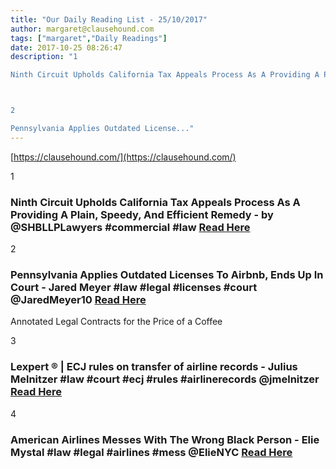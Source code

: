 ```yaml
---
title: "Our Daily Reading List - 25/10/2017"
author: margaret@clausehound.com
tags: ["margaret","Daily Readings"]
date: 2017-10-25 08:26:47
description: "1

Ninth Circuit Upholds California Tax Appeals Process As A Providing A Plain, Speedy, And Efficient Remedy - by @SHBLLPLawyers #commercial #law Read Here



2

Pennsylvania Applies Outdated License..."
---
```


[https://clausehound.com/](https://clausehound.com/)

1

### Ninth Circuit Upholds California Tax Appeals Process As A Providing A Plain, Speedy, And Efficient Remedy - by @SHBLLPLawyers #commercial #law [Read Here](https://goo.gl/ApWRHG)

2

### Pennsylvania Applies Outdated Licenses To Airbnb, Ends Up In Court - Jared Meyer #law #legal #licenses #court @JaredMeyer10 [Read Here](https://www.forbes.com/sites/jaredmeyer/2017/10/18/pennsylvania-applies-outdated-licenses-to-airbnb-ends-up-in-court/#72561b2572a6)

Annotated Legal Contracts
for the Price of a Coffee

3

### Lexpert ® | ECJ rules on transfer of airline records - Julius Melnitzer #law #court #ecj #rules #airlinerecords @jmelnitzer [Read Here](http://www.lexpert.ca/article/ecj-rules-on-transfer-of-airline-records/?p=&amp;sitecode=lex)

4

### American Airlines Messes With The Wrong Black Person - Elie Mystal #law #legal #airlines #mess @ElieNYC [Read Here](https://abovethelaw.com/2017/10/american-airlines-messes-with-the-wrong-black-person/)